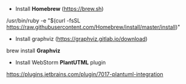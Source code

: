 - Install **Homebrew** (https://brew.sh)

/usr/bin/ruby -e "\$(curl -fsSL https://raw.githubusercontent.com/Homebrew/install/master/install)"

- Install graphviz (https://graphviz.gitlab.io/download)

brew install **Graphviz**

- Install WebStorm **PlantUTML** plugin

https://plugins.jetbrains.com/plugin/7017-plantuml-integration
